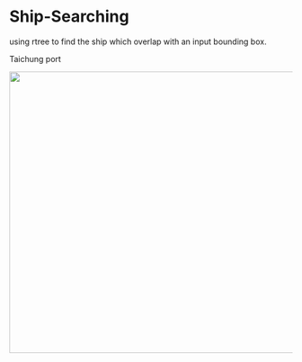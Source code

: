 # Ship-Searching
using rtree to find the ship which overlap with an input bounding box.

Taichung port

<img src="https://imgur.com/u1KaeWq.png" width="700" height="500">
